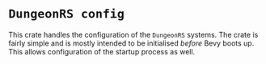 # `DungeonRS config`
This crate handles the configuration of the `DungeonRS` systems.
The crate is fairly simple and is mostly intended to be initialised *before*
Bevy boots up. This allows configuration of the startup process as well.
